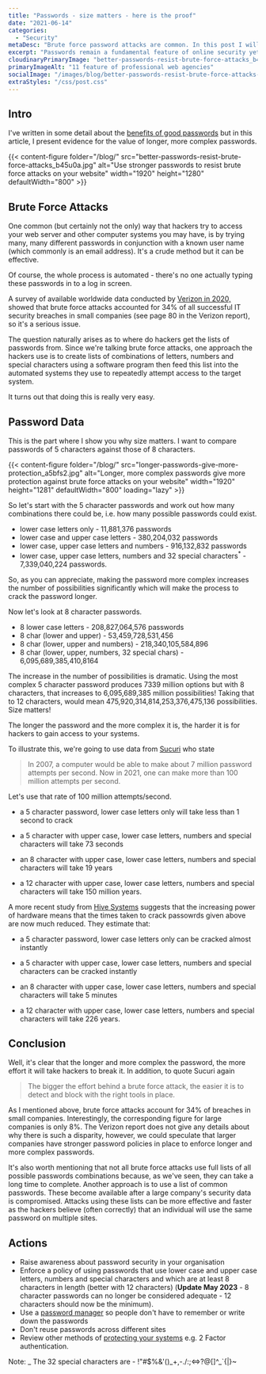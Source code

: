 ```yaml
---
title: "Passwords - size matters - here is the proof"
date: "2021-06-14"
categories:
  - "Security"
metaDesc: "Brute force password attacks are common. In this post I will illustrate why the length and complexity of passwords matter."
excerpt: "Passwords remain a fundamental feature of online security yet they remain vulnerable to attack by hackers. According to a recent report, 34% of successful security breaches of systems run by smaller firms were due to brute force attacks. These attacks make use of lists of passwords which are tried one after another in the hope that one will prove to be correct and allow the hacker access. This article illustrates how the use of longer, more complex passwords can significant help harden your systems against these brute force attacks and increase the safety and security of your data."
cloudinaryPrimaryImage: "better-passwords-resist-brute-force-attacks_b45u0a"
primaryImageAlt: "11 feature of professional web agencies"
socialImage: "/images/blog/better-passwords-resist-brute-force-attacks-1200.jpg"
extraStyles: "/css/post.css"
---
```


## Intro

I've written in some detail about the [benefits of good passwords](/blog/secure-password-protection/) but in this article, I present evidence for the value of longer, more complex passwords.

{{< content-figure folder="/blog/"
src="better-passwords-resist-brute-force-attacks_b45u0a.jpg"
alt="Use stronger passwords to resist brute force attacks on your website"
width="1920" height="1280" defaultWidth="800" >}}

## Brute Force Attacks

One common (but certainly not the only) way that hackers try to access your web server and other computer systems you may have, is by trying many, many different passwords in conjunction with a known user name (which commonly is an email address). It's a crude method but it can be effective.

Of course, the whole process is automated - there's no one actually typing these passwords in to a log in screen.

A survey of available worldwide data conducted by [Verizon in 2020,](https://enterprise.verizon.com/resources/reports/2020-data-breach-investigations-report.pdf) showed that brute force attacks accounted for 34% of all successful IT security breaches in small companies (see page 80 in the Verizon report), so it's a serious issue.

The question naturally arises as to where do hackers get the lists of passwords from. Since we're talking brute force attacks, one approach the hackers use is to create lists of combinations of letters, numbers and special characters using a software program then feed this list into the automated systems they use to repeatedly attempt access to the target system.

It turns out that doing this is really very easy.

## Password Data

This is the part where I show you why size matters. I want to compare passwords of 5 characters against those of 8 characters.

{{< content-figure folder="/blog/"
src="longer-passwords-give-more-protection_a5bfs2.jpg"
alt="Longer, more complex passwords give more protection against brute force attacks on your website"
width="1920" height="1281" defaultWidth="800"
loading="lazy" >}}

So let's start with the 5 character passwords and work out how many combinations there could be, i.e. how many possible passwords could exist.

- lower case letters only - 11,881,376 passwords
- lower case and upper case letters - 380,204,032 passwords
- lower case, upper case letters and numbers - 916,132,832 passwords
- lower case, upper case letters, numbers and 32 special characters<sup>\*</sup> - 7,339,040,224 passwords.

So, as you can appreciate, making the password more complex increases the number of possibilities significantly which will make the process to crack the password longer.

Now let's look at 8 character passwords.

- 8 lower case letters - 208,827,064,576 passwords
- 8 char (lower and upper) - 53,459,728,531,456
- 8 char (lower, upper and numbers) - 218,340,105,584,896
- 8 char (lower, upper, numbers, 32 special chars) - 6,095,689,385,410,8164

The increase in the number of possibilities is dramatic. Using the most complex 5 character password produces 7339 million options but with 8 characters, that increases to 6,095,689,385 million possibilities! Taking that to 12 characters, would mean 475,920,314,814,253,376,475,136 possibilities. Size matters!

The longer the password and the more complex it is, the harder it is for hackers to gain access to your systems.

To illustrate this, we're going to use data from [Sucuri](https://blog.sucuri.net/2021/06/3-password-attacks-101.html) who state

> In 2007, a computer would be able to make about 7 million password attempts per second. Now in 2021, one can make more than 100 million attempts per second.

Let's use that rate of 100 million attempts/second.

- a 5 character password, lower case letters only will take less than 1 second to crack

- a 5 character with upper case, lower case letters, numbers and special characters will take 73 seconds

- an 8 character with upper case, lower case letters, numbers and special characters will take 19 years

- a 12 character with upper case, lower case letters, numbers and special characters will take 150 million years.

A more recent study from [Hive Systems](https://www.hivesystems.io/blog/are-your-passwords-in-the-green) suggests that the increasing power of hardware means that the times taken to crack passowrds given above are now much reduced. They estimate that:

- a 5 character password, lower case letters only can be cracked almost instantly

- a 5 character with upper case, lower case letters, numbers and special characters can be cracked instantly

- an 8 character with upper case, lower case letters, numbers and special characters will take 5 minutes

- a 12 character with upper case, lower case letters, numbers and special characters will take 226 years.

## Conclusion

Well, it's clear that the longer and more complex the password, the more effort it will take hackers to break it. In addition, to quote Sucuri again

> The bigger the effort behind a brute force attack, the easier it is to detect and block with the right tools in place.

As I mentioned above, brute force attacks account for 34% of breaches in small companies. Interestingly, the corresponding figure for large companies is only 8%. The Verizon report does not give any details about why there is such a disparity, however, we could speculate that larger companies have stronger password policies in place to enforce longer and more complex passwords.

It's also worth mentioning that not all brute force attacks use full lists of all possible passwords combinations because, as we've seen, they can take a long time to complete. Another approach is to use a list of common passwords. These become available after a large company's security data is compromised. Attacks using these lists can be more effective and faster as the hackers believe (often correctly) that an individual will use the same password on multiple sites.

## Actions

- Raise awareness about password security in your organisation
- Enforce a policy of using passwords that use lower case and upper case letters, numbers and special characters and which are at least 8 characters in length (better with 12 characters) (**Update May 2023** - 8 character passwords can no longer be considered adequate - 12 characters should now be the minimum).
- Use a [password manager](https://www.attractmore.uk/blog/password-mistakes-you-could-be-making/) so people don't have to remember or write down the passwords
- Don't reuse passwords across different sites
- Review other methods of [protecting your systems](https://www.attractmore.uk/blog/how-to-protect-your-website-against-hacking/) e.g. 2 Factor authentication.

Note: _ The 32 special characters are - !"#$%&'()_+,-./:;<=>?@[\]^\_`{|}~
